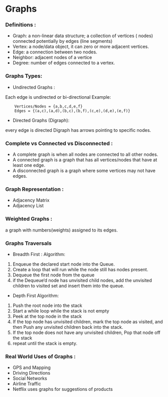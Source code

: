 # Graphs
### Definitions : 
* Graph: a non-linear data structure; a collection of vertices ( nodes) connected potentially by edges (line segments)
* Vertex: a node/data object, it can zero or more adjacent vertices.
* Edge:  a connection between two nodes.
* Neighbor: adjacent nodes of a vertice
* Degree: number of edges connected to a vertex.


### Graphs Types:

* Undirected Graphs :

 Each edge is undirected or bi-directional 
 Example:


        Vertices/Nodes = {a,b,c,d,e,f}
        Edges = {(a,c),(a,d),(b,c),(b,f),(c,e),(d,e),(e,f)}
 
* Directed Graphs (Digraph):

every edge is directed
Digraph has arrows pointing to specific nodes.


### Complete vs Connected vs Disconnected :
* A complete graph is when all nodes are connected to all other nodes.
* A connected graph is a graph that has all vertices/nodes that have at least one edge.
* A disconnected graph is a graph where some vertices may not have edges.


### Graph Representation : 
* Adjacency Matrix
* Adjacency List
 
### Weighted Graphs :
a graph with numbers(weights) assigned to its edges.

### Graphs Traversals
* Breadth First :
Algorithm:
1. Enqueue the declared start node into the Queue.
2. Create a loop that will run while the node still has nodes present.
3. Dequeue the first node from the queue
4. if the Dequeue‘d node has unvisited child nodes, add the unvisited children to visited set and insert them into the queue.

* Depth First
Algorithm:
1. Push the root node into the stack
2. Start a while loop while the stack is not empty
3. Peek at the top node in the stack
4. If the top node has unvisited children, mark the top node as visited, and then Push any unvisited children back into the stack.
5. If the top node does not have any unvisited children, Pop that node off the stack
6. repeat until the stack is empty.

### Real World Uses of Graphs :
* GPS and Mapping
* Driving Directions
* Social Networks
* Airline Traffic
* Netflix uses graphs for suggestions of products